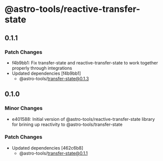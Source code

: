 # @astro-tools/reactive-transfer-state

## 0.1.1

### Patch Changes

- f4b9bb1: Fix transfer-state and reactive-transfer-state to work together properly through integrations
- Updated dependencies [f4b9bb1]
  - @astro-tools/transfer-state@0.1.3

## 0.1.0

### Minor Changes

- e401588: Initial version of @astro-tools/reactive-transfer-state library for brining up reactivity to @astro-tools/transfer-state

### Patch Changes

- Updated dependencies [462c6b8]
  - @astro-tools/transfer-state@0.1.1
